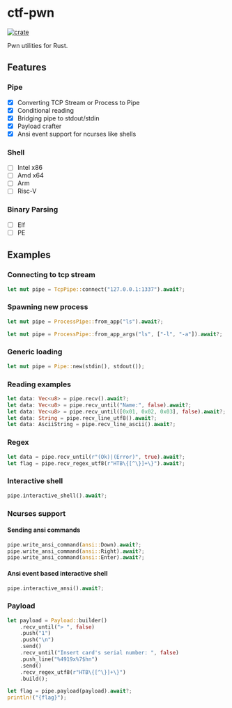 # ctf-pwn
[![crate](https://img.shields.io/crates/v/ctf-pwn.svg)](https://crates.io/crates/ctf-pwn)

Pwn utilities for Rust.

## Features

### Pipe
* [x] Converting TCP Stream or Process to Pipe
* [x] Conditional reading
* [x] Bridging pipe to stdout/stdin
* [x] Payload crafter
* [x] Ansi event support for ncurses like shells

### Shell
* [ ] Intel x86
* [ ] Amd x64
* [ ] Arm
* [ ] Risc-V

### Binary Parsing
* [ ] Elf
* [ ] PE

## Examples

### Connecting to tcp stream
```rs
let mut pipe = TcpPipe::connect("127.0.0.1:1337").await?;
```

### Spawning new process
```rs
let mut pipe = ProcessPipe::from_app("ls").await?;

let mut pipe = ProcessPipe::from_app_args("ls", ["-l", "-a"]).await?;
```

### Generic loading
```rs
let mut pipe = Pipe::new(stdin(), stdout());
```

### Reading examples
```rs
let data: Vec<u8> = pipe.recv().await?;
let data: Vec<u8> = pipe.recv_until("Name:", false).await?;
let data: Vec<u8> = pipe.recv_until([0x01, 0x02, 0x03], false).await?;
let data: String = pipe.recv_line_utf8().await?;
let data: AsciiString = pipe.recv_line_ascii().await?;
```

### Regex
```rs
let data = pipe.recv_until(r"(Ok)|(Error)", true).await?;
let flag = pipe.recv_regex_utf8(r"HTB\{[^\}]+\}").await?;
```

### Interactive shell
```rs
pipe.interactive_shell().await?;
```

### Ncurses support

#### Sending ansi commands
```rs
pipe.write_ansi_command(ansi::Down).await?;
pipe.write_ansi_command(ansi::Right).await?;
pipe.write_ansi_command(ansi::Enter).await?;
```

#### Ansi event based interactive shell
```rs
pipe.interactive_ansi().await?;
```


### Payload
```rs
let payload = Payload::builder()
    .recv_until("> ", false)
    .push("1")
    .push("\n")
    .send()
    .recv_until("Insert card's serial number: ", false)
    .push_line("%4919x%7$hn")
    .send()
    .recv_regex_utf8(r"HTB\{[^\}]+\}")
    .build();

let flag = pipe.payload(payload).await?;
println!("{flag}");
```
